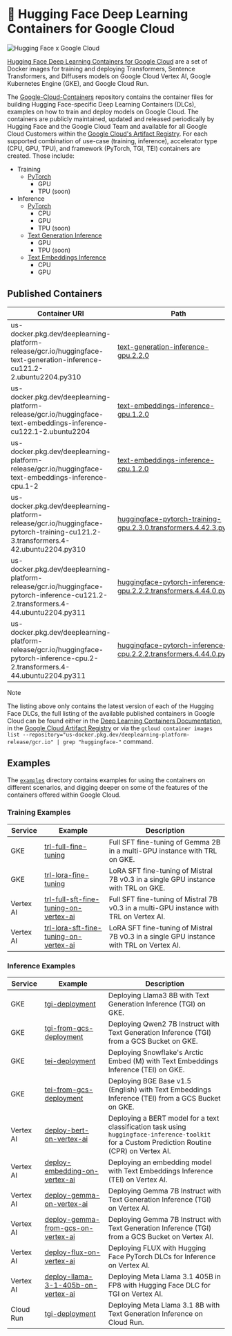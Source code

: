 # 🤗 Hugging Face Deep Learning Containers for Google Cloud

<img alt="Hugging Face x Google Cloud" src="https://huggingface.co/datasets/huggingface/documentation-images/resolve/main/google-cloud/thumbnail.png" />

[Hugging Face Deep Learning Containers for Google Cloud](https://cloud.google.com/deep-learning-containers/docs/choosing-container#hugging-face) are a set of Docker images for training and deploying Transformers, Sentence Transformers, and Diffusers models on Google Cloud Vertex AI, Google Kubernetes Engine (GKE), and Google Cloud Run.

The [Google-Cloud-Containers](https://github.com/huggingface/Google-Cloud-Containers/tree/main) repository contains the container files for building Hugging Face-specific Deep Learning Containers (DLCs), examples on how to train and deploy models on Google Cloud. The containers are publicly maintained, updated and released periodically by Hugging Face and the Google Cloud Team and available for all Google Cloud Customers within the [Google Cloud's Artifact Registry](https://cloud.google.com/deep-learning-containers/docs/choosing-container#hugging-face). For each supported combination of use-case (training, inference), accelerator type (CPU, GPU, TPU), and framework (PyTorch, TGI, TEI) containers are created. Those include:

- Training
  - [PyTorch](./containers/pytorch/training/README.md)
    - GPU
    - TPU (soon)
- Inference
  - [PyTorch](./containers/pytorch/inference/README.md)
    - CPU
    - GPU
    - TPU (soon)
  - [Text Generation Inference](./containers/tgi/README.md)
    - GPU
    - TPU (soon)
  - [Text Embeddings Inference](./containers/tei/README.md)
    - CPU
    - GPU

## Published Containers

| Container URI                                                                                                                     | Path                                                                                                                                               | Framework | Type      | Accelerator |
| --------------------------------------------------------------------------------------------------------------------------------- | -------------------------------------------------------------------------------------------------------------------------------------------------- | --------- | --------- | ----------- |
| us-docker.pkg.dev/deeplearning-platform-release/gcr.io/huggingface-text-generation-inference-cu121.2-2.ubuntu2204.py310           | [text-generation-inference-gpu.2.2.0](./containers/tgi/gpu/2.2.0/Dockerfile)                                                                       | TGI       | Inference | GPU         |
| us-docker.pkg.dev/deeplearning-platform-release/gcr.io/huggingface-text-embeddings-inference-cu122.1-2.ubuntu2204                 | [text-embeddings-inference-gpu.1.2.0](./containers/tei/gpu/1.2.0/Dockerfile)                                                                       | TEI       | Inference | GPU         |
| us-docker.pkg.dev/deeplearning-platform-release/gcr.io/huggingface-text-embeddings-inference-cpu.1-2                              | [text-embeddings-inference-cpu.1.2.0](./containers/tei/cpu/1.2.0/Dockerfile)                                                                       | TEI       | Inference | CPU         |
| us-docker.pkg.dev/deeplearning-platform-release/gcr.io/huggingface-pytorch-training-cu121.2-3.transformers.4-42.ubuntu2204.py310  | [huggingface-pytorch-training-gpu.2.3.0.transformers.4.42.3.py310](./containers/pytorch/training/gpu/2.3.0/transformers/4.42.3/py310/Dockerfile)   | PyTorch   | Training  | GPU         |
| us-docker.pkg.dev/deeplearning-platform-release/gcr.io/huggingface-pytorch-inference-cu121.2-2.transformers.4-44.ubuntu2204.py311 | [huggingface-pytorch-inference-gpu.2.2.2.transformers.4.44.0.py311](./containers/pytorch/inference/gpu/2.2.2/transformers/4.44.0/py311/Dockerfile) | PyTorch   | Inference | GPU         |
| us-docker.pkg.dev/deeplearning-platform-release/gcr.io/huggingface-pytorch-inference-cpu.2-2.transformers.4-44.ubuntu2204.py311   | [huggingface-pytorch-inference-cpu.2.2.2.transformers.4.44.0.py311](./containers/pytorch/inference/cpu/2.2.2/transformers/4.44.0/py311/Dockerfile) | PyTorch   | Inference | CPU         |

> [!NOTE]
> The listing above only contains the latest version of each of the Hugging Face DLCs, the full listing of the available published containers in Google Cloud can be found either in the [Deep Learning Containers Documentation](https://cloud.google.com/deep-learning-containers/docs/choosing-container#hugging-face), in the [Google Cloud Artifact Registry](https://console.cloud.google.com/artifacts/docker/deeplearning-platform-release/us/gcr.io) or via the `gcloud container images list --repository="us-docker.pkg.dev/deeplearning-platform-release/gcr.io" | grep "huggingface-"` command.

## Examples

The [`examples`](./examples) directory contains examples for using the containers on different scenarios, and digging deeper on some of the features of the containers offered within Google Cloud.

### Training Examples

| Service   | Example                                                                                                       | Description                                                                             |
| --------- | ------------------------------------------------------------------------------------------------------------- | --------------------------------------------------------------------------------------- |
| GKE       | [trl-full-fine-tuning](./examples/gke/trl-full-fine-tuning)                                                   | Full SFT fine-tuning of Gemma 2B in a multi-GPU instance with TRL on GKE.               |
| GKE       | [trl-lora-fine-tuning](./examples/gke/trl-lora-fine-tuning)                                                   | LoRA SFT fine-tuning of Mistral 7B v0.3 in a single GPU instance with TRL on GKE.       |
| Vertex AI | [trl-full-sft-fine-tuning-on-vertex-ai](./examples/vertex-ai/notebooks/trl-full-sft-fine-tuning-on-vertex-ai) | Full SFT fine-tuning of Mistral 7B v0.3 in a multi-GPU instance with TRL on Vertex AI.  |
| Vertex AI | [trl-lora-sft-fine-tuning-on-vertex-ai](./examples/vertex-ai/notebooks/trl-lora-sft-fine-tuning-on-vertex-ai) | LoRA SFT fine-tuning of Mistral 7B v0.3 in a single GPU instance with TRL on Vertex AI. |

### Inference Examples

| Service   | Example                                                                                                                   | Description                                                                                                                                     |
| --------- | ------------------------------------------------------------------------------------------------------------------------- | ----------------------------------------------------------------------------------------------------------------------------------------------- |
| GKE       | [tgi-deployment](./examples/gke/tgi-deployment)                                                                           | Deploying Llama3 8B with Text Generation Inference (TGI) on GKE.                                                                                |
| GKE       | [tgi-from-gcs-deployment](./examples/gke/tgi-from-gcs-deployment)                                                         | Deploying Qwen2 7B Instruct with Text Generation Inference (TGI) from a GCS Bucket on GKE.                                                      |
| GKE       | [tei-deployment](./examples/gke/tei-deployment)                                                                           | Deploying Snowflake's Arctic Embed (M) with Text Embeddings Inference (TEI) on GKE.                                                             |
| GKE       | [tei-from-gcs-deployment](./examples/gke/tei-from-gcs-deployment)                                                         | Deploying BGE Base v1.5 (English) with Text Embeddings Inference (TEI) from a GCS Bucket on GKE.                                                |
| Vertex AI | [deploy-bert-on-vertex-ai](./examples/vertex-ai/notebooks/deploy-bert-on-vertex-ai)                                       | Deploying a BERT model for a text classification task using `huggingface-inference-toolkit` for a Custom Prediction Routine (CPR) on Vertex AI. |
| Vertex AI | [deploy-embedding-on-vertex-ai](./examples/vertex-ai/notebooks/deploy-embedding-on-vertex-ai)                             | Deploying an embedding model with Text Embeddings Inference (TEI) on Vertex AI.                                                                 |
| Vertex AI | [deploy-gemma-on-vertex-ai](./examples/vertex-ai/notebooks/deploy-gemma-on-vertex-ai)                                     | Deploying Gemma 7B Instruct with Text Generation Inference (TGI) on Vertex AI.                                                                  |
| Vertex AI | [deploy-gemma-from-gcs-on-vertex-ai](./examples/vertex-ai/notebooks/deploy-gemma-from-gcs-on-vertex-ai)                   | Deploying Gemma 7B Instruct with Text Generation Inference (TGI) from a GCS Bucket on Vertex AI.                                                |
| Vertex AI | [deploy-flux-on-vertex-ai](./examples/vertex-ai/notebooks/deploy-flux-on-vertex-ai)                                       | Deploying FLUX with Hugging Face PyTorch DLCs for Inference on Vertex AI.                                                                       |
| Vertex AI | [deploy-llama-3-1-405b-on-vertex-ai](./examples/vertex-ai/notebooks/deploy-llama-405b-on-vertex-ai/vertex-notebook.ipynb) | Deploying Meta Llama 3.1 405B in FP8 with Hugging Face DLC for TGI on Vertex AI.                                                                |
| Cloud Run | [tgi-deployment](./examples/cloud-run/tgi-deployment/README.md)                                                           | Deploying Meta Llama 3.1 8B with Text Generation Inference on Cloud Run.                                                                        |
